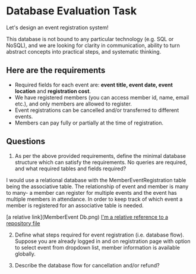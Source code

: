 # Database Evaluation Task

Let's design an event registration system! 

This database is not bound to any particular technology (e.g. SQL or NoSQL), and we are looking for clarity in communication, ability to turn abstract concepts into practical steps, and systematic thinking.

## Here are the requirements
- Required fields for each event are: **event title, event date, event location** and **registration cost**. 
- We have registered members (you can access member id, name, email etc.), and only members are allowed to register.
- Event registrations can be cancelled and/or transferred to different events. 
- Members can pay fully or partially at the time of registration.

## Questions
1. As per the above provided requirements, define the minimal database structure which can satisfy the requirements. No queries are required, and what required tables and fields required?

I would use a relational database with the MemberEventRegistration table being the associative table. The relationship of event and member is many to many- a member can register for multiple events and the event has multiple members in attendance. In order to keep track of which event a member is registered for an associative table is needed. 

[a relative link](MemberEvent Db.png)
[I'm a relative reference to a repository file](./MemberEvent-Db.png)
 
2. Define what steps required for event registration (i.e. database flow). Suppose you are already logged in and on registration page with option to select event from dropdown list, member information is available globally.
 
3. Describe the database flow for cancellation and/or refund?
